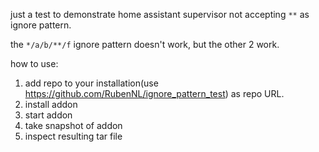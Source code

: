 just a test to demonstrate home assistant supervisor not accepting `**` as ignore pattern.

the `*/a/b/**/f` ignore pattern doesn't work, but the other 2 work.

how to use: 

1. add repo to your installation(use https://github.com/RubenNL/ignore_pattern_test) as repo URL.
2. install addon
3. start addon
4. take snapshot of addon
5. inspect resulting tar file
